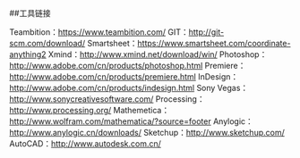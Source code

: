 ##工具链接


Teambition：<a>https://www.teambition.com/</a>
GIT：<a>http://git-scm.com/download/</a>
Smartsheet：<a>https://www.smartsheet.com/coordinate-anything2 </a>
Xmind：<a>http://www.xmind.net/download/win/ </a>
Photoshop：<a>http://www.adobe.com/cn/products/photoshop.html </a>
Premiere：<a>http://www.adobe.com/cn/products/premiere.html</a>
InDesign：<a>http://www.adobe.com/cn/products/indesign.html</a>
Sony Vegas：<a>http://www.sonycreativesoftware.com/ </a>
Processing：<a>http://www.processing.org/ </a>
Mathemetica：<a>http://www.wolfram.com/mathematica/?source=footer </a>
Anylogic：<a>http://www.anylogic.cn/downloads/ </a>
Sketchup：<a>http://www.sketchup.com/ </a>
AutoCAD：<a>http://www.autodesk.com.cn/ </a>
